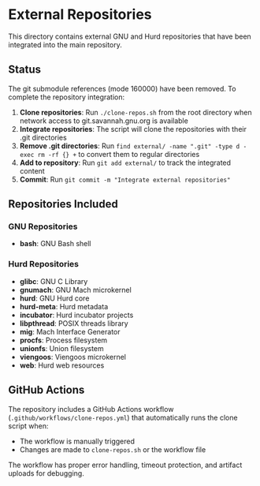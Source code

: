 # External Repositories

This directory contains external GNU and Hurd repositories that have been integrated into the main repository.

## Status

The git submodule references (mode 160000) have been removed. To complete the repository integration:

1. **Clone repositories**: Run `./clone-repos.sh` from the root directory when network access to git.savannah.gnu.org is available
2. **Integrate repositories**: The script will clone the repositories with their .git directories
3. **Remove .git directories**: Run `find external/ -name ".git" -type d -exec rm -rf {} +` to convert them to regular directories
4. **Add to repository**: Run `git add external/` to track the integrated content
5. **Commit**: Run `git commit -m "Integrate external repositories"`

## Repositories Included

### GNU Repositories
- **bash**: GNU Bash shell

### Hurd Repositories  
- **glibc**: GNU C Library
- **gnumach**: GNU Mach microkernel
- **hurd**: GNU Hurd core
- **hurd-meta**: Hurd metadata
- **incubator**: Hurd incubator projects
- **libpthread**: POSIX threads library
- **mig**: Mach Interface Generator
- **procfs**: Process filesystem
- **unionfs**: Union filesystem
- **viengoos**: Viengoos microkernel
- **web**: Hurd web resources

## GitHub Actions

The repository includes a GitHub Actions workflow (`.github/workflows/clone-repos.yml`) that automatically runs the clone script when:
- The workflow is manually triggered
- Changes are made to `clone-repos.sh` or the workflow file

The workflow has proper error handling, timeout protection, and artifact uploads for debugging.